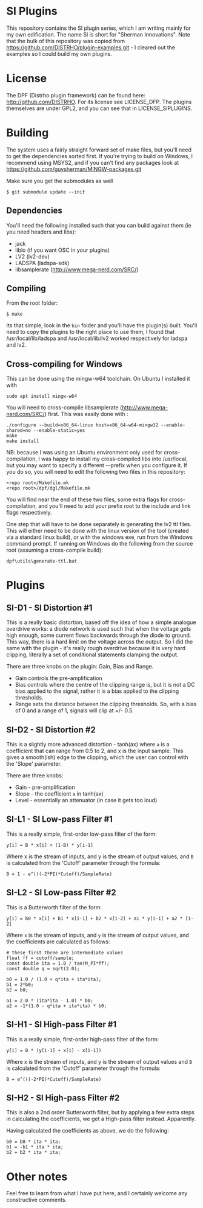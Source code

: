 # SI Plugins

This repository contains the SI plugin series, which I am writing mainly for my own
edification. The name SI is short for "Sherman Innovations". Note that the bulk of this repository
was copied from https://github.com/DISTRHO/plugin-examples.git - I cleared out the examples so I
could build my own plugins.

# License

The DPF (Distrho plugin framework) can be found here: http://github.com/DISTRHO. For its license see
LICENSE_DFP. The plugins themselves are under GPL2, and you can see that in LICENSE_SIPLUGINS.

# Building

The system uses a fairly straight forward set of make files, but you'll need to get the dependencies sorted
first. If you're trying to build on Windows, I recommend using MSYS2, and if you can't find any packages
look at https://github.com/guysherman/MINGW-packages.git

Make sure you get the submodules as well

```
$ git submodule update --init
```

## Dependencies
You'll need the following installed such that you can build against them (ie you need headers and libs):
*	jack
*	liblo	(if you want OSC in your plugins)
*	LV2 (lv2-dev)
*	LADSPA (ladspa-sdk)
*	libsamplerate (http://www.mega-nerd.com/SRC/)

## Compiling

From the root folder:

	$ make

Its that simple, look in the `bin` folder and you'll have the plugin(s) built. You'll need to copy the plugins
to the right place to use them, I found that /usr/local/lib/ladspa and /usr/local/lib/lv2 worked respectively for
ladspa and lv2.

## Cross-compiling for Windows

This can be done using the mingw-w64 toolchain. On Ubuntu I installed it with
```
sudo apt install mingw-w64
```

You will need to cross-compile libsamplerate (http://www.mega-nerd.com/SRC/) first. This was easily done with :

```
./configure --build=x86_64-linux host=x86_64-w64-mingw32 --enable-shared=no --enable-static=yes
make
make install
```

NB: because I was using an Ubuntu environment only used for cross-compilation, I was happy to install
my cross-compiled libs into /usr/local, but you may want to specify a different --prefix when you configure it. If you do so, you will need to edit the following two files in this repository:

```
<repo root>/Makefile.mk
<repo root>/dpf/dgl/Makefile.mk
```

You will find near the end of these two files, some extra flags for cross-compilation, and you'll need
to add your prefix root to the include and link flags respectively.

One step that will have to be done separately is generating the lv2 ttl files. This will either need to be done with the linux version of the tool (created via a standard linux build), or with the windows exe, run from the Windows command prompt. If running on Windows do the following from the source root (assuming a cross-compile build):

```
dpf\utils\generate-ttl.bat
```


# Plugins

## SI-D1 - SI Distortion #1
This is a really basic distortion, based off the idea of how a simple analogue overdrive works: a diode network is used
such that when the voltage gets high enough, some current flows backwards through the diode to ground. This way, there is
a hard limit on the voltage across the output. So I did the same with the plugin - it's really rough overdrive because it
is very hard clipping, literally a set of conditional statements clamping the output.

There are three knobs on the plugin: Gain, Bias and Range.
*	Gain controls the pre-amplification
*	Bias controls where the centre of the clipping range is, but it is not a DC bias applied to the signal,
	rather it is a bias applied to the clipping thresholds.
*	Range sets the distance between the clipping thresholds. So, with a bias of 0 and a range of 1, signals will clip at +/- 0.5.

## SI-D2 - SI Distortion #2
This is a slightly more advanced distortion - tanh(ax) where `a` is a coefficient that can range from 0.5 to 2, and x is the input sample. This gives a smooth(ish) edge to the clipping, which the user can control with the 'Slope' parameter.

There are three knobs:
*	Gain - pre-amplification
*	Slope - the coefficient `a` in tanh(ax)
*	Level - essentially an attenuator (in case it gets too loud)


## SI-L1 - SI Low-pass Filter #1
This is a really simple, first-order low-pass filter of the form:

```y[i] = B * x[i] + (1-B) * y[i-1]```

Where x is the stream of inputs, and y is the stream of output values, and `B` is calculated from the 'Cutoff' parameter through the formula:

```B = 1 - e^(((-2*PI)*Cutoff)/SampleRate)```

## SI-L2 - SI Low-pass Filter #2
This is a Butterworth filter of the form:

```y[i] = b0 * x[i] + b1 * x[i-1] + b2 * x[i-2] + a1 * y[i-1] + a2 * [i-2]```

Where `x` is the stream of inputs, and `y` is the stream of output values, and the coefficients are calculated as follows:

```
# these first three are intermediate values
float ff = cutoff/sample;
const double ita = 1.0 / tan(M_PI*ff);
const double q = sqrt(2.0);

b0 = 1.0 / (1.0 + q*ita + ita*ita);
b1 = 2*b0;
b2 = b0;

a1 = 2.0 * (ita*ita - 1.0) * b0;
a2 = -1*(1.0 - q*ita + ita*ita) * b0;
```


## SI-H1 - SI High-pass Filter #1
This is a really simple, first-order high-pass filter of the form:

```y[i] = B * (y[i-1] + x[i] - x[i-1])```

Where x is the stream of inputs, and y is the stream of output values and `B` is calculated from the 'Cutoff' parameter through the formula:

```B = e^(((-2*PI)*Cutoff)/SampleRate)```

## SI-H2 - SI High-pass Filter #2

This is also a 2nd order Butterworth filter, but by applying a few extra steps in calculating the coefficients, we get a High-pass filter instead. Apparently.

Having calculated the coefficients as above, we do the following:

```
b0 = b0 * ita * ita;
b1 = -b1 * ita * ita;
b2 = b2 * ita * ita;
```




# Other notes

Feel free to learn from what I have put here, and I certainly welcome any constructive comments.
